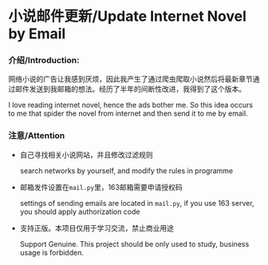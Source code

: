 # 小说邮件更新/Update Internet Novel by Email
### 介绍/Introduction:

网络小说的广告让我感到厌烦，因此我产生了通过爬虫爬取小说然后将最新章节通过邮件发送到我邮箱的想法。经历了半年的间断性改进，我得到了这个版本。

I love reading internet novel, hence the ads bother me. So this idea occurs to me that spider the novel from internet and then send it to me by email.

### 注意/Attention

- 自己寻找相关小说网站，并且修改过滤规则

  search networks by yourself, and modify the rules in programme

- 邮箱发件设置在`mail.py`里，163邮箱需要申请授权码

  settings of sending emails are located in `mail.py`, if you use 163 server, you should apply authorization code

- 支持正版。本项目仅用于学习交流，禁止商业用途

  Support Genuine. This project should be only used to study, business usage is forbidden.